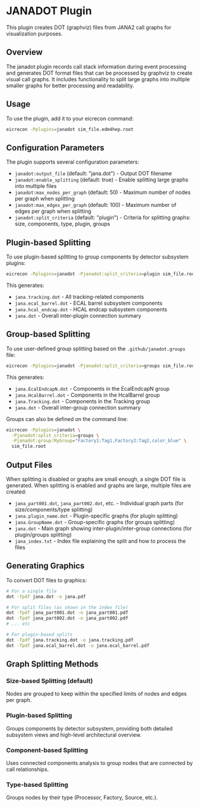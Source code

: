 # JANADOT Plugin

This plugin creates DOT (graphviz) files from JANA2 call graphs for visualization purposes.

## Overview

The janadot plugin records call stack information during event processing and generates DOT format files that can be processed by graphviz to create visual call graphs. It includes functionality to split large graphs into multiple smaller graphs for better processing and readability.

## Usage

To use the plugin, add it to your eicrecon command:

```bash
eicrecon -Pplugins=janadot sim_file.edm4hep.root
```

## Configuration Parameters

The plugin supports several configuration parameters:

- `janadot:output_file` (default: "jana.dot") - Output DOT filename
- `janadot:enable_splitting` (default: true) - Enable splitting large graphs into multiple files
- `janadot:max_nodes_per_graph` (default: 50) - Maximum number of nodes per graph when splitting
- `janadot:max_edges_per_graph` (default: 100) - Maximum number of edges per graph when splitting
- `janadot:split_criteria` (default: "plugin") - Criteria for splitting graphs: size, components, type, plugin, groups

## Plugin-based Splitting

To use plugin-based splitting to group components by detector subsystem plugins:

```bash
eicrecon -Pplugins=janadot -Pjanadot:split_criteria=plugin sim_file.root
```

This generates:
- `jana.tracking.dot` - All tracking-related components
- `jana.ecal_barrel.dot` - ECAL barrel subsystem components
- `jana.hcal_endcap.dot` - HCAL endcap subsystem components
- `jana.dot` - Overall inter-plugin connection summary

## Group-based Splitting

To use user-defined group splitting based on the `.github/janadot.groups` file:

```bash
eicrecon -Pplugins=janadot -Pjanadot:split_criteria=groups sim_file.root
```

This generates:
- `jana.EcalEndcapN.dot` - Components in the EcalEndcapN group
- `jana.HcalBarrel.dot` - Components in the HcalBarrel group
- `jana.Tracking.dot` - Components in the Tracking group
- `jana.dot` - Overall inter-group connection summary

Groups can also be defined on the command line:

```bash
eicrecon -Pplugins=janadot \
  -Pjanadot:split_criteria=groups \
  -Pjanadot:group:MyGroup="Factory1:Tag1,Factory2:Tag2,color_blue" \
  sim_file.root
```

## Output Files

When splitting is disabled or graphs are small enough, a single DOT file is generated. When splitting is enabled and graphs are large, multiple files are created:

- `jana_part001.dot`, `jana_part002.dot`, etc. - Individual graph parts (for size/components/type splitting)
- `jana.plugin_name.dot` - Plugin-specific graphs (for plugin splitting)
- `jana.GroupName.dot` - Group-specific graphs (for groups splitting)
- `jana.dot` - Main graph showing inter-plugin/inter-group connections (for plugin/groups splitting)
- `jana_index.txt` - Index file explaining the split and how to process the files

## Generating Graphics

To convert DOT files to graphics:

```bash
# For a single file
dot -Tpdf jana.dot -o jana.pdf

# For split files (as shown in the index file)
dot -Tpdf jana_part001.dot -o jana_part001.pdf
dot -Tpdf jana_part002.dot -o jana_part002.pdf
# ... etc

# For plugin-based splits
dot -Tpdf jana.tracking.dot -o jana.tracking.pdf
dot -Tpdf jana.ecal_barrel.dot -o jana.ecal_barrel.pdf
```

## Graph Splitting Methods

### Size-based Splitting (default)
Nodes are grouped to keep within the specified limits of nodes and edges per graph.

### Plugin-based Splitting
Groups components by detector subsystem, providing both detailed subsystem views and high-level architectural overview.

### Component-based Splitting
Uses connected components analysis to group nodes that are connected by call relationships.

### Type-based Splitting
Groups nodes by their type (Processor, Factory, Source, etc.).
